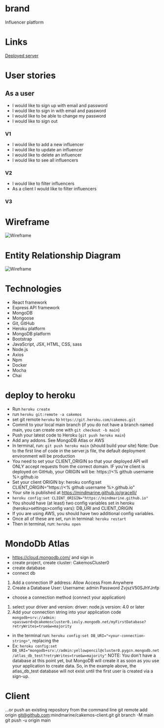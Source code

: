 # brand
Influencer platform

# Links

[Deployed server](https://cakemos.herokuapp.com/)

# User stories

## As a user
- I would like to sign up with email and password
- I would like to sign in with email and password
- I would like to be able to change my password
- I would like to sign out
  
### V1
- I would like to add a new influencer
- I would like to update an influencer
- I would like to delete an influencer
- I would like to see all influencers

### V2 
- I would like to filter influencers
- As a client I would like to filter influencers

### V3 

# Wireframe
![Wireframe](https://i.imgur.com/dqMtst7.png)

# Entity Relationship Diagram
![Wireframe](https://i.imgur.com/OqakIeV.png)

# Technologies
- React framework
- Express API framework
- MongoDB
- Mongoose
- Git, GitHub
- Heroku platform
- MongoDB platform
- Bootstrap
- JavaScript, JSX, HTML, CSS, sass
- Node.js
- Axios
- Npm
- Docker
- Mocha
- Chai

# deploy to heroku
- Run `heroku create`
- run `heroku git:remote -a cakemos`
- set git remote `heroku` to `https://git.heroku.com/cakemos.git`
- Commit to your local main branch (if you do not have a branch named main, you can create one with `git checkout -b main`)
- Push your latest code to Heroku (`git push heroku main`)
- Add any addons. See MongoDB Atlas or AWS
- In terminal, run: `git push heroku main` (should build your site)
Note: Due to the first line of code in the server.js file, the default deployment environment will be production
-  You need to set your CLIENT_ORIGIN so that your deployed API will ONLY accept requests from the correct domain. IF you're client is deployed on GitHub, your ORIGIN will be: https://<% github username %>.github.io
- Set your client ORIGIN by: heroku config:set CLIENT_ORIGIN="https://<% github username %>.github.io"
-  Your site is published at https://mindmarine.github.io/gracelli/
-  `heroku config:set CLIENT_ORIGIN="https://mindmarine.github.io"`
-  You should have (at least) two config variables set in heroku (heroku>settings>config vars): DB_URI and CLIENT_ORIGIN
- If you are using AWS, you should have two additional config variables.
- Once all of these are set, run in terminal: `heroku restart`
- Then in terminal, run: `heroku open`

# MondoDb Atlas
- https://cloud.mongodb.com/ and sign in
- create project, create cluster: CakemosCluster0
- create database
- connect db
1. Add a connection IP address: Allow Access From Anywhere
2. Create a Database User: Username: admin Password ZvjszV50SJhYJnfp
- choose a connection method (connect your application)
1. select your driver and version: driver: node.js version: 4.0 or later
2. Add your connection string into your application code
`mongodb+srv://admin:<password>@cakemoscluster0.ieuly.mongodb.net/myFirstDatabase?retryWrites=true&w=majority`
- in the terminal run: `heroku config:set DB_URI="<your-connection-string>"`, replacing the <password>
- Ex: `heroku config:set DB_URI="mongodb+srv://admin:yellowpencil@cluster0.pygcn.mongodb.net/atlas_db_test?retryWrites=true&w=majority"`
NOTE: You don't have a database at this point yet, but MongoDB will create it as soon as you use your application to create data. 
So, in the example above, the atlas_db_test database will not exist until the first user is created via a sign-up.

# Client
…or push an existing repository from the command line
git remote add origin git@github.com:mindmarine/cakemos-client.git
git branch -M main
git push -u origin main